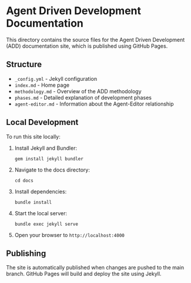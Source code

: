 # Agent Driven Development Documentation

This directory contains the source files for the Agent Driven Development (ADD) documentation site, which is published using GitHub Pages.

## Structure

- `_config.yml` - Jekyll configuration
- `index.md` - Home page
- `methodology.md` - Overview of the ADD methodology
- `phases.md` - Detailed explanation of development phases
- `agent-editor.md` - Information about the Agent-Editor relationship

## Local Development

To run this site locally:

1. Install Jekyll and Bundler:

   ```
   gem install jekyll bundler
   ```

2. Navigate to the docs directory:

   ```
   cd docs
   ```

3. Install dependencies:

   ```
   bundle install
   ```

4. Start the local server:

   ```
   bundle exec jekyll serve
   ```

5. Open your browser to `http://localhost:4000`

## Publishing

The site is automatically published when changes are pushed to the main branch. GitHub Pages will build and deploy the site using Jekyll.
